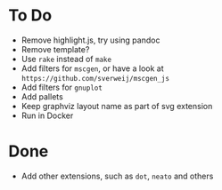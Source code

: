 # To Do

* Remove highlight.js, try using pandoc
* Remove template?
* Use `rake` instead of `make`
* Add filters for `mscgen`, or have a look at `https://github.com/sverweij/mscgen_js`
* Add filters for `gnuplot`
* Add pallets
* Keep graphviz layout name as part of svg extension
* Run in Docker

# Done

* Add other extensions, such as `dot`, `neato` and others

